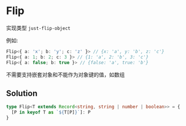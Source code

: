 # Flip

实现类型 `just-flip-object`

例如:

```typescript
Flip<{ a: 'x'; b: 'y'; c: 'z' }> // {x: 'a', y: 'b', z: 'c'}
Flip<{ a: 1; b: 2; c: 3 }> // {1: 'a', 2: 'b', 3: 'c'}
Flip<{ a: false; b: true }> // {false: 'a', true: 'b'}
```

不需要支持嵌套对象和不能作为对象键的值，如数组

## Solution

```ts
type Flip<T extends Record<string, string | number | boolean>> = {
  [P in keyof T as `${T[P]}`]: P
}
```
